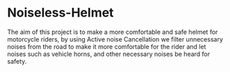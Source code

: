 # Noiseless-Helmet

The aim of this project is to make a more comfortable and safe helmet for motorcycle riders, by using Active noise Cancellation we filter unnecessary noises from the road to make it more comfortable for the rider and let noises such as vehicle horns, and other necessary noises be heard for safety.

